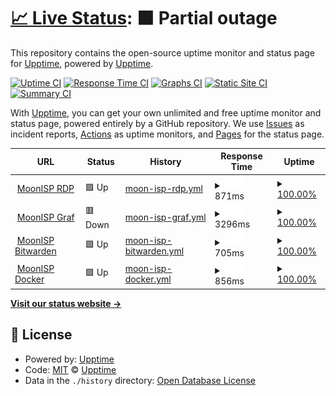 # [📈 Live Status](https://upptime.github.io/upptime): <!--live status--> **🟧 Partial outage**

This repository contains the open-source uptime monitor and status page for [Upptime](https://upptime.js.org), powered by [Upptime](https://github.com/upptime/upptime).

[![Uptime CI](https://github.com/upptime/upptime/workflows/Uptime%20CI/badge.svg)](https://github.com/upptime/upptime/actions?query=workflow%3A%22Uptime+CI%22)
[![Response Time CI](https://github.com/upptime/upptime/workflows/Response%20Time%20CI/badge.svg)](https://github.com/upptime/upptime/actions?query=workflow%3A%22Response+Time+CI%22)
[![Graphs CI](https://github.com/upptime/upptime/workflows/Graphs%20CI/badge.svg)](https://github.com/upptime/upptime/actions?query=workflow%3A%22Graphs+CI%22)
[![Static Site CI](https://github.com/upptime/upptime/workflows/Static%20Site%20CI/badge.svg)](https://github.com/upptime/upptime/actions?query=workflow%3A%22Static+Site+CI%22)
[![Summary CI](https://github.com/upptime/upptime/workflows/Summary%20CI/badge.svg)](https://github.com/upptime/upptime/actions?query=workflow%3A%22Summary+CI%22)

With [Upptime](https://upptime.js.org), you can get your own unlimited and free uptime monitor and status page, powered entirely by a GitHub repository. We use [Issues](https://github.com/upptime/upptime/issues) as incident reports, [Actions](https://github.com/upptime/upptime/actions) as uptime monitors, and [Pages](https://upptime.github.io/upptime) for the status page.

<!--start: status pages-->
<!-- This summary is generated by Upptime (https://github.com/upptime/upptime) -->
<!-- Do not edit this manually, your changes will be overwritten -->
<!-- prettier-ignore -->
| URL | Status | History | Response Time | Uptime |
| --- | ------ | ------- | ------------- | ------ |
| <img alt="" src="https://favicons.githubusercontent.com/rdp.moonisp.dk" height="13"> [MoonISP RDP](https://rdp.moonisp.dk) | 🟩 Up | [moon-isp-rdp.yml](https://github.com/Mushishi/uptime/commits/HEAD/history/moon-isp-rdp.yml) | <details><summary><img alt="Response time graph" src="./graphs/moon-isp-rdp/response-time-week.png" height="20"> 871ms</summary><br><a href="https://git.moonisp.dk/history/moon-isp-rdp"><img alt="Response time 1090" src="https://img.shields.io/endpoint?url=https%3A%2F%2Fraw.githubusercontent.com%2FMushishi%2Fuptime%2FHEAD%2Fapi%2Fmoon-isp-rdp%2Fresponse-time.json"></a><br><a href="https://git.moonisp.dk/history/moon-isp-rdp"><img alt="24-hour response time 840" src="https://img.shields.io/endpoint?url=https%3A%2F%2Fraw.githubusercontent.com%2FMushishi%2Fuptime%2FHEAD%2Fapi%2Fmoon-isp-rdp%2Fresponse-time-day.json"></a><br><a href="https://git.moonisp.dk/history/moon-isp-rdp"><img alt="7-day response time 871" src="https://img.shields.io/endpoint?url=https%3A%2F%2Fraw.githubusercontent.com%2FMushishi%2Fuptime%2FHEAD%2Fapi%2Fmoon-isp-rdp%2Fresponse-time-week.json"></a><br><a href="https://git.moonisp.dk/history/moon-isp-rdp"><img alt="30-day response time 1030" src="https://img.shields.io/endpoint?url=https%3A%2F%2Fraw.githubusercontent.com%2FMushishi%2Fuptime%2FHEAD%2Fapi%2Fmoon-isp-rdp%2Fresponse-time-month.json"></a><br><a href="https://git.moonisp.dk/history/moon-isp-rdp"><img alt="1-year response time 1090" src="https://img.shields.io/endpoint?url=https%3A%2F%2Fraw.githubusercontent.com%2FMushishi%2Fuptime%2FHEAD%2Fapi%2Fmoon-isp-rdp%2Fresponse-time-year.json"></a></details> | <details><summary><a href="https://git.moonisp.dk/history/moon-isp-rdp">100.00%</a></summary><a href="https://git.moonisp.dk/history/moon-isp-rdp"><img alt="All-time uptime 99.51%" src="https://img.shields.io/endpoint?url=https%3A%2F%2Fraw.githubusercontent.com%2FMushishi%2Fuptime%2FHEAD%2Fapi%2Fmoon-isp-rdp%2Fuptime.json"></a><br><a href="https://git.moonisp.dk/history/moon-isp-rdp"><img alt="24-hour uptime 100.00%" src="https://img.shields.io/endpoint?url=https%3A%2F%2Fraw.githubusercontent.com%2FMushishi%2Fuptime%2FHEAD%2Fapi%2Fmoon-isp-rdp%2Fuptime-day.json"></a><br><a href="https://git.moonisp.dk/history/moon-isp-rdp"><img alt="7-day uptime 100.00%" src="https://img.shields.io/endpoint?url=https%3A%2F%2Fraw.githubusercontent.com%2FMushishi%2Fuptime%2FHEAD%2Fapi%2Fmoon-isp-rdp%2Fuptime-week.json"></a><br><a href="https://git.moonisp.dk/history/moon-isp-rdp"><img alt="30-day uptime 100.00%" src="https://img.shields.io/endpoint?url=https%3A%2F%2Fraw.githubusercontent.com%2FMushishi%2Fuptime%2FHEAD%2Fapi%2Fmoon-isp-rdp%2Fuptime-month.json"></a><br><a href="https://git.moonisp.dk/history/moon-isp-rdp"><img alt="1-year uptime 99.51%" src="https://img.shields.io/endpoint?url=https%3A%2F%2Fraw.githubusercontent.com%2FMushishi%2Fuptime%2FHEAD%2Fapi%2Fmoon-isp-rdp%2Fuptime-year.json"></a></details>
| <img alt="" src="https://favicons.githubusercontent.com/graf.moonisp.dk" height="13"> [MoonISP Graf](https://graf.moonisp.dk) | 🟥 Down | [moon-isp-graf.yml](https://github.com/Mushishi/uptime/commits/HEAD/history/moon-isp-graf.yml) | <details><summary><img alt="Response time graph" src="./graphs/moon-isp-graf/response-time-week.png" height="20"> 3296ms</summary><br><a href="https://git.moonisp.dk/history/moon-isp-graf"><img alt="Response time 1512" src="https://img.shields.io/endpoint?url=https%3A%2F%2Fraw.githubusercontent.com%2FMushishi%2Fuptime%2FHEAD%2Fapi%2Fmoon-isp-graf%2Fresponse-time.json"></a><br><a href="https://git.moonisp.dk/history/moon-isp-graf"><img alt="24-hour response time 10162" src="https://img.shields.io/endpoint?url=https%3A%2F%2Fraw.githubusercontent.com%2FMushishi%2Fuptime%2FHEAD%2Fapi%2Fmoon-isp-graf%2Fresponse-time-day.json"></a><br><a href="https://git.moonisp.dk/history/moon-isp-graf"><img alt="7-day response time 3296" src="https://img.shields.io/endpoint?url=https%3A%2F%2Fraw.githubusercontent.com%2FMushishi%2Fuptime%2FHEAD%2Fapi%2Fmoon-isp-graf%2Fresponse-time-week.json"></a><br><a href="https://git.moonisp.dk/history/moon-isp-graf"><img alt="30-day response time 1698" src="https://img.shields.io/endpoint?url=https%3A%2F%2Fraw.githubusercontent.com%2FMushishi%2Fuptime%2FHEAD%2Fapi%2Fmoon-isp-graf%2Fresponse-time-month.json"></a><br><a href="https://git.moonisp.dk/history/moon-isp-graf"><img alt="1-year response time 1512" src="https://img.shields.io/endpoint?url=https%3A%2F%2Fraw.githubusercontent.com%2FMushishi%2Fuptime%2FHEAD%2Fapi%2Fmoon-isp-graf%2Fresponse-time-year.json"></a></details> | <details><summary><a href="https://git.moonisp.dk/history/moon-isp-graf">100.00%</a></summary><a href="https://git.moonisp.dk/history/moon-isp-graf"><img alt="All-time uptime 99.47%" src="https://img.shields.io/endpoint?url=https%3A%2F%2Fraw.githubusercontent.com%2FMushishi%2Fuptime%2FHEAD%2Fapi%2Fmoon-isp-graf%2Fuptime.json"></a><br><a href="https://git.moonisp.dk/history/moon-isp-graf"><img alt="24-hour uptime 99.99%" src="https://img.shields.io/endpoint?url=https%3A%2F%2Fraw.githubusercontent.com%2FMushishi%2Fuptime%2FHEAD%2Fapi%2Fmoon-isp-graf%2Fuptime-day.json"></a><br><a href="https://git.moonisp.dk/history/moon-isp-graf"><img alt="7-day uptime 100.00%" src="https://img.shields.io/endpoint?url=https%3A%2F%2Fraw.githubusercontent.com%2FMushishi%2Fuptime%2FHEAD%2Fapi%2Fmoon-isp-graf%2Fuptime-week.json"></a><br><a href="https://git.moonisp.dk/history/moon-isp-graf"><img alt="30-day uptime 100.00%" src="https://img.shields.io/endpoint?url=https%3A%2F%2Fraw.githubusercontent.com%2FMushishi%2Fuptime%2FHEAD%2Fapi%2Fmoon-isp-graf%2Fuptime-month.json"></a><br><a href="https://git.moonisp.dk/history/moon-isp-graf"><img alt="1-year uptime 99.47%" src="https://img.shields.io/endpoint?url=https%3A%2F%2Fraw.githubusercontent.com%2FMushishi%2Fuptime%2FHEAD%2Fapi%2Fmoon-isp-graf%2Fuptime-year.json"></a></details>
| <img alt="" src="https://favicons.githubusercontent.com/bitwarden.moonisp.dk" height="13"> [MoonISP Bitwarden](https://bitwarden.moonisp.dk) | 🟩 Up | [moon-isp-bitwarden.yml](https://github.com/Mushishi/uptime/commits/HEAD/history/moon-isp-bitwarden.yml) | <details><summary><img alt="Response time graph" src="./graphs/moon-isp-bitwarden/response-time-week.png" height="20"> 705ms</summary><br><a href="https://git.moonisp.dk/history/moon-isp-bitwarden"><img alt="Response time 890" src="https://img.shields.io/endpoint?url=https%3A%2F%2Fraw.githubusercontent.com%2FMushishi%2Fuptime%2FHEAD%2Fapi%2Fmoon-isp-bitwarden%2Fresponse-time.json"></a><br><a href="https://git.moonisp.dk/history/moon-isp-bitwarden"><img alt="24-hour response time 739" src="https://img.shields.io/endpoint?url=https%3A%2F%2Fraw.githubusercontent.com%2FMushishi%2Fuptime%2FHEAD%2Fapi%2Fmoon-isp-bitwarden%2Fresponse-time-day.json"></a><br><a href="https://git.moonisp.dk/history/moon-isp-bitwarden"><img alt="7-day response time 705" src="https://img.shields.io/endpoint?url=https%3A%2F%2Fraw.githubusercontent.com%2FMushishi%2Fuptime%2FHEAD%2Fapi%2Fmoon-isp-bitwarden%2Fresponse-time-week.json"></a><br><a href="https://git.moonisp.dk/history/moon-isp-bitwarden"><img alt="30-day response time 827" src="https://img.shields.io/endpoint?url=https%3A%2F%2Fraw.githubusercontent.com%2FMushishi%2Fuptime%2FHEAD%2Fapi%2Fmoon-isp-bitwarden%2Fresponse-time-month.json"></a><br><a href="https://git.moonisp.dk/history/moon-isp-bitwarden"><img alt="1-year response time 890" src="https://img.shields.io/endpoint?url=https%3A%2F%2Fraw.githubusercontent.com%2FMushishi%2Fuptime%2FHEAD%2Fapi%2Fmoon-isp-bitwarden%2Fresponse-time-year.json"></a></details> | <details><summary><a href="https://git.moonisp.dk/history/moon-isp-bitwarden">100.00%</a></summary><a href="https://git.moonisp.dk/history/moon-isp-bitwarden"><img alt="All-time uptime 99.52%" src="https://img.shields.io/endpoint?url=https%3A%2F%2Fraw.githubusercontent.com%2FMushishi%2Fuptime%2FHEAD%2Fapi%2Fmoon-isp-bitwarden%2Fuptime.json"></a><br><a href="https://git.moonisp.dk/history/moon-isp-bitwarden"><img alt="24-hour uptime 100.00%" src="https://img.shields.io/endpoint?url=https%3A%2F%2Fraw.githubusercontent.com%2FMushishi%2Fuptime%2FHEAD%2Fapi%2Fmoon-isp-bitwarden%2Fuptime-day.json"></a><br><a href="https://git.moonisp.dk/history/moon-isp-bitwarden"><img alt="7-day uptime 100.00%" src="https://img.shields.io/endpoint?url=https%3A%2F%2Fraw.githubusercontent.com%2FMushishi%2Fuptime%2FHEAD%2Fapi%2Fmoon-isp-bitwarden%2Fuptime-week.json"></a><br><a href="https://git.moonisp.dk/history/moon-isp-bitwarden"><img alt="30-day uptime 100.00%" src="https://img.shields.io/endpoint?url=https%3A%2F%2Fraw.githubusercontent.com%2FMushishi%2Fuptime%2FHEAD%2Fapi%2Fmoon-isp-bitwarden%2Fuptime-month.json"></a><br><a href="https://git.moonisp.dk/history/moon-isp-bitwarden"><img alt="1-year uptime 99.52%" src="https://img.shields.io/endpoint?url=https%3A%2F%2Fraw.githubusercontent.com%2FMushishi%2Fuptime%2FHEAD%2Fapi%2Fmoon-isp-bitwarden%2Fuptime-year.json"></a></details>
| <img alt="" src="https://favicons.githubusercontent.com/docker.moonisp.dk" height="13"> [MoonISP Docker](https://docker.moonisp.dk) | 🟩 Up | [moon-isp-docker.yml](https://github.com/Mushishi/uptime/commits/HEAD/history/moon-isp-docker.yml) | <details><summary><img alt="Response time graph" src="./graphs/moon-isp-docker/response-time-week.png" height="20"> 856ms</summary><br><a href="https://git.moonisp.dk/history/moon-isp-docker"><img alt="Response time 1003" src="https://img.shields.io/endpoint?url=https%3A%2F%2Fraw.githubusercontent.com%2FMushishi%2Fuptime%2FHEAD%2Fapi%2Fmoon-isp-docker%2Fresponse-time.json"></a><br><a href="https://git.moonisp.dk/history/moon-isp-docker"><img alt="24-hour response time 857" src="https://img.shields.io/endpoint?url=https%3A%2F%2Fraw.githubusercontent.com%2FMushishi%2Fuptime%2FHEAD%2Fapi%2Fmoon-isp-docker%2Fresponse-time-day.json"></a><br><a href="https://git.moonisp.dk/history/moon-isp-docker"><img alt="7-day response time 856" src="https://img.shields.io/endpoint?url=https%3A%2F%2Fraw.githubusercontent.com%2FMushishi%2Fuptime%2FHEAD%2Fapi%2Fmoon-isp-docker%2Fresponse-time-week.json"></a><br><a href="https://git.moonisp.dk/history/moon-isp-docker"><img alt="30-day response time 961" src="https://img.shields.io/endpoint?url=https%3A%2F%2Fraw.githubusercontent.com%2FMushishi%2Fuptime%2FHEAD%2Fapi%2Fmoon-isp-docker%2Fresponse-time-month.json"></a><br><a href="https://git.moonisp.dk/history/moon-isp-docker"><img alt="1-year response time 1003" src="https://img.shields.io/endpoint?url=https%3A%2F%2Fraw.githubusercontent.com%2FMushishi%2Fuptime%2FHEAD%2Fapi%2Fmoon-isp-docker%2Fresponse-time-year.json"></a></details> | <details><summary><a href="https://git.moonisp.dk/history/moon-isp-docker">100.00%</a></summary><a href="https://git.moonisp.dk/history/moon-isp-docker"><img alt="All-time uptime 99.52%" src="https://img.shields.io/endpoint?url=https%3A%2F%2Fraw.githubusercontent.com%2FMushishi%2Fuptime%2FHEAD%2Fapi%2Fmoon-isp-docker%2Fuptime.json"></a><br><a href="https://git.moonisp.dk/history/moon-isp-docker"><img alt="24-hour uptime 100.00%" src="https://img.shields.io/endpoint?url=https%3A%2F%2Fraw.githubusercontent.com%2FMushishi%2Fuptime%2FHEAD%2Fapi%2Fmoon-isp-docker%2Fuptime-day.json"></a><br><a href="https://git.moonisp.dk/history/moon-isp-docker"><img alt="7-day uptime 100.00%" src="https://img.shields.io/endpoint?url=https%3A%2F%2Fraw.githubusercontent.com%2FMushishi%2Fuptime%2FHEAD%2Fapi%2Fmoon-isp-docker%2Fuptime-week.json"></a><br><a href="https://git.moonisp.dk/history/moon-isp-docker"><img alt="30-day uptime 100.00%" src="https://img.shields.io/endpoint?url=https%3A%2F%2Fraw.githubusercontent.com%2FMushishi%2Fuptime%2FHEAD%2Fapi%2Fmoon-isp-docker%2Fuptime-month.json"></a><br><a href="https://git.moonisp.dk/history/moon-isp-docker"><img alt="1-year uptime 99.52%" src="https://img.shields.io/endpoint?url=https%3A%2F%2Fraw.githubusercontent.com%2FMushishi%2Fuptime%2FHEAD%2Fapi%2Fmoon-isp-docker%2Fuptime-year.json"></a></details>

<!--end: status pages-->

[**Visit our status website →**](https://upptime.github.io/upptime)

## 📄 License

- Powered by: [Upptime](https://github.com/upptime/upptime)
- Code: [MIT](./LICENSE) © [Upptime](https://upptime.js.org)
- Data in the `./history` directory: [Open Database License](https://opendatacommons.org/licenses/odbl/1-0/)
